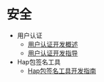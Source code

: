 # 安全

- 用户认证
  - [用户认证开发概述](userauth-overview.md)
  - [用户认证开发指导](userauth-guidelines.md)
- Hap包签名工具  
  - [Hap包签名工具开发指南](hapsigntool-guidelines.md)